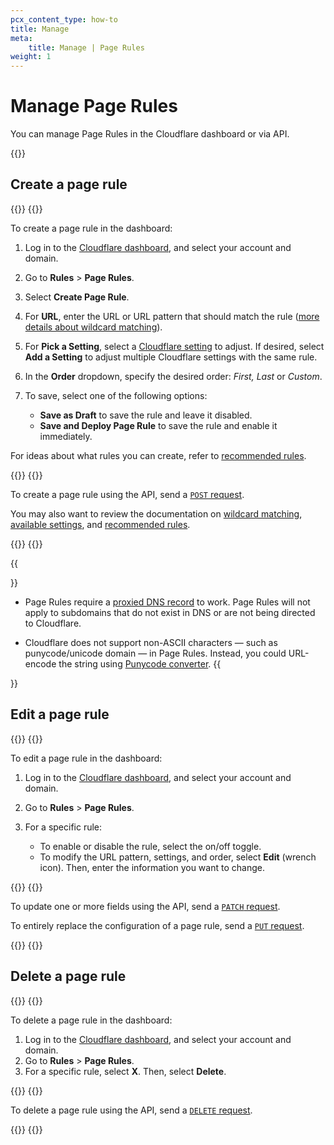 ```yaml
---
pcx_content_type: how-to
title: Manage
meta:
    title: Manage | Page Rules
weight: 1
---
```


# Manage Page Rules

You can manage Page Rules in the Cloudflare dashboard or via API.

{{<render file="_page-rules-migration.md">}}

## Create a page rule

{{<tabs labels="Dashboard | API">}}
{{<tab label="dashboard" no-code="true">}}

To create a page rule in the dashboard:

1. Log in to the [Cloudflare dashboard](https://dash.cloudflare.com), and select your account and domain.
2. Go to **Rules** > **Page Rules**.
3. Select **Create Page Rule**.
4. For **URL**, enter the URL or URL pattern that should match the rule ([more details about wildcard matching](/rules/page-rules/reference/wildcard-matching/)).
5. For **Pick a Setting**, select a [Cloudflare setting](/rules/page-rules/reference/settings/) to adjust. If desired, select **Add a Setting** to adjust multiple Cloudflare settings with the same rule.
6. In the **Order** dropdown, specify the desired order: _First, Last_ or _Custom_.
7. To save, select one of the following options:

    -   **Save as Draft** to save the rule and leave it disabled.
    -   **Save and Deploy Page Rule** to save the rule and enable it immediately.

For ideas about what rules you can create, refer to [recommended rules](/rules/page-rules/reference/recommended-rules/).

{{</tab>}}
{{<tab label="api" no-code="true">}}

To create a page rule using the API, send a [`POST` request](/api/operations/page-rules-create-a-page-rule).

You may also want to review the documentation on [wildcard matching](/rules/page-rules/reference/wildcard-matching/), [available settings](/rules/page-rules/reference/settings/), and [recommended rules](/rules/page-rules/reference/recommended-rules/).

{{</tab>}}
{{</tabs>}}

{{<Aside type="note" header="Notes">}}
- Page Rules require a [proxied DNS record](/dns/manage-dns-records/reference/proxied-dns-records) to work. Page Rules will not apply to subdomains that do not exist in DNS or are not being directed to Cloudflare.

- Cloudflare does not support non-ASCII characters — such as punycode/unicode domain — in Page Rules. Instead, you could URL-encode the string using [Punycode converter](https://www.punycoder.com/).
{{</Aside>}}

## Edit a page rule

{{<tabs labels="Dashboard | API">}}
{{<tab label="dashboard" no-code="true">}}

To edit a page rule in the dashboard:

1. Log in to the [Cloudflare dashboard](https://dash.cloudflare.com), and select your account and domain.
2. Go to **Rules** > **Page Rules**.
3. For a specific rule:

    - To enable or disable the rule, select the on/off toggle.
    - To modify the URL pattern, settings, and order, select **Edit** (wrench icon). Then, enter the information you want to change.

{{</tab>}}
{{<tab label="api" no-code="true">}}

To update one or more fields using the API, send a [`PATCH` request](/api/operations/page-rules-edit-a-page-rule).

To entirely replace the configuration of a page rule, send a [`PUT` request](/api/operations/page-rules-update-a-page-rule).

{{</tab>}}
{{</tabs>}}

## Delete a page rule

{{<tabs labels="Dashboard | API">}}
{{<tab label="dashboard" no-code="true">}}

To delete a page rule in the dashboard:

1. Log in to the [Cloudflare dashboard](https://dash.cloudflare.com), and select your account and domain.
2. Go to **Rules** > **Page Rules**.
3. For a specific rule, select **X**. Then, select **Delete**.

{{</tab>}}
{{<tab label="api" no-code="true">}}

To delete a page rule using the API, send a [`DELETE` request](/api/operations/page-rules-delete-a-page-rule).

{{</tab>}}
{{</tabs>}}